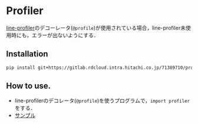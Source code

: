 # Profiler
[line-profiler](https://github.com/rkern/line_profiler)のデコーレータ(`@profile`)が使用されている場合，line-profiler未使用時にも，エラーが出ないようにする．

## Installation
```sh
pip install git+https://gitlab.rdcloud.intra.hitachi.co.jp/71389710/profiler
```

## How to use.
* line-profilerのデコレータ(`@profile`)を使うプログラムで，`import profiler`をする．
* [サンプル](./sample.py)
